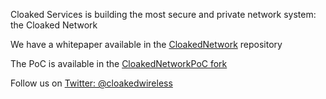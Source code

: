 Cloaked Services is building the most secure and private network system: the Cloaked Network

We have a whitepaper available in the [CloakedNetwork](https://github.com/CloakedServices/CloakedNetwork) repository

The PoC is available in the [CloakedNetworkPoC fork](https://github.com/CloakedServices/CloakedNetworkPoC)

Follow us on [Twitter: @cloakedwireless](https://twitter.com/cloakedwireless)
